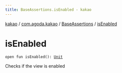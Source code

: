 ```yaml
---
title: BaseAssertions.isEnabled - kakao
---
```


[kakao](../../index.html) / [com.agoda.kakao](../index.html) / [BaseAssertions](index.html) / [isEnabled](.)

# isEnabled

`open fun isEnabled(): `[`Unit`](https://kotlinlang.org/api/latest/jvm/stdlib/kotlin/-unit/index.html)

Checks if the view is enabled

